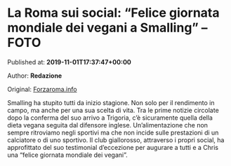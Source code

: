 
# La Roma sui social: “Felice giornata mondiale dei vegani a Smalling” – FOTO

Published at: **2019-11-01T17:37:47+00:00**

Author: **Redazione**

Original: [Forzaroma.info](https://www.forzaroma.info/news-as-roma/la-roma-sui-social-felice-giornata-mondiale-dei-vegani-a-smalling-foto/)

Smalling ha stupito tutti da inizio stagione. Non solo per il rendimento in campo, ma anche per una sua scelta di vita. Tra le prime notizie circolate dopo la conferma del suo arrivo a Trigoria, c’è sicuramente quella della dieta vegana seguita dal difensore inglese. Un’alimentazione che non sempre ritroviamo negli sportivi ma che non incide sulle prestazioni di un calciatore o di uno sportivo. Il club giallorosso, attraverso i propri social, ha approfittato del suo testimonial d’eccezione per augurare a tutti e a Chris una “felice giornata mondiale dei vegani”.
